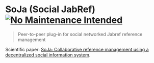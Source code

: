 # SoJa (Social JabRef) [![No Maintenance Intended](http://unmaintained.tech/badge.svg)](http://unmaintained.tech/)

> Peer-to-peer plug-in for social networked Jabref reference management

Scientific paper: [SoJa: Collaborative reference management using a decentralized social information system](https://doi.org/10.4108/icst.collaboratecom.2010.32).
